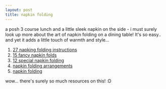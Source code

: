 ```yaml
---
layout: post
title: napkin folding
---
```


a posh 3 course lunch and a little sleek napkin on the side - i must surely look up more about the art of napkin folding on a dining table! It's so easy.. and yet it adds a little touch of warmth and style...

1. [27 napking folding instructions](http://www.napkinfoldingguide.com/)
2. [15 fancy napkin folds](http://kitchen.robbiehaf.com/NapkinFolds.html)
3. [12 special napkin folding](http://interiordec.about.com/od/napkinfolding/a/a_12napkinfolds.htm)
4. [napkin folding arrangements](http://www.weddingdetails.com/planning/napkins.cfm)
5. [napkin folding](http://www.napkinfolding.net/)

wow... there's surely so much resources on this! :D
